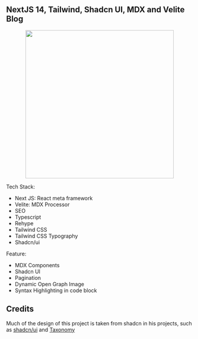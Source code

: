 ## NextJS 14, Tailwind, Shadcn UI, MDX and Velite Blog

<p align="center">
 <img src="https://i.imgur.com/VgnktQH.png" width="400">
</p>

Tech Stack:
- Next JS: React meta framework
- Velite: MDX Processor
- SEO
- Typescript
- Rehype
- Tailwind CSS
- Tailwind CSS Typography
- Shadcn/ui

Feature:
- MDX Components
- Shadcn UI
- Pagination
- Dynamic Open Graph Image
- Syntax Highlighting in code block

## Credits
Much of the design of this project is taken from shadcn in his projects, such as [shadcn/ui](https://ui.shadcn.com/) and [Taxonomy](https://tx.shadcn.com/)
